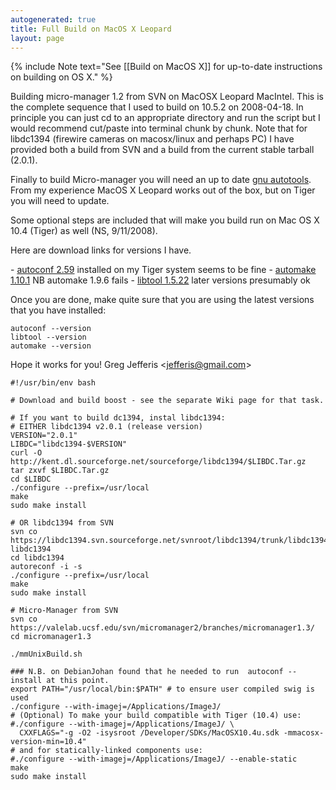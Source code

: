 ```yaml
---
autogenerated: true
title: Full Build on MacOS X Leopard
layout: page
---
```


{% include Note text="See [[Build on MacOS X]] for up-to-date instructions on building on OS X." %}

Building micro-manager 1.2 from SVN on MacOSX Leopard MacIntel. This is
the complete sequence that I used to build on 10.5.2 on 2008-04-18. In
principle you can just cd to an appropriate directory and run the script
but I would recommend cut/paste into terminal chunk by chunk. Note that
for libdc1394 (firewire cameras on macosx/linux and perhaps PC) I have
provided both a build from SVN and a build from the current stable
tarball (2.0.1).

Finally to build Micro-manager you will need an up to date [gnu
autotools](http://www.gnu.org/software/autoconf/). From my experience
MacOS X Leopard works out of the box, but on Tiger you will need to
update.

Some optional steps are included that will make you build run on Mac OS
X 10.4 (Tiger) as well (NS, 9/11/2008).

Here are download links for versions I have.

- [autoconf 2.59](http://ftp.gnu.org/gnu/autoconf/autoconf-2.59.Tar.gz) installed on my Tiger system seems to be fine
- [automake 1.10.1](ftp://ftp.gnu.org/gnu/automake/automake-1.10.Tar.gz) NB automake 1.9.6 fails
- [libtool 1.5.22](http://ftp.gnu.org/gnu/libtool/libtool-1.5.22.Tar.gz) later versions presumably ok

Once you are done, make quite sure that you are using the latest
versions that you have installed:

```
autoconf --version
libtool --version
automake --version
```

Hope it works for you! Greg Jefferis &lt;jefferis@gmail.com&gt;

```
#!/usr/bin/env bash

# Download and build boost - see the separate Wiki page for that task.

# If you want to build dc1394, instal libdc1394:
# EITHER libdc1394 v2.0.1 (release version)
VERSION="2.0.1"
LIBDC="libdc1394-$VERSION"
curl -O http://kent.dl.sourceforge.net/sourceforge/libdc1394/$LIBDC.Tar.gz
tar zxvf $LIBDC.Tar.gz
cd $LIBDC
./configure --prefix=/usr/local
make
sudo make install

# OR libdc1394 from SVN
svn co https://libdc1394.svn.sourceforge.net/svnroot/libdc1394/trunk/libdc1394 libdc1394
cd libdc1394
autoreconf -i -s
./configure --prefix=/usr/local
make
sudo make install

# Micro-Manager from SVN
svn co https://valelab.ucsf.edu/svn/micromanager2/branches/micromanager1.3/
cd micromanager1.3

./mmUnixBuild.sh

### N.B. on DebianJohan found that he needed to run  autoconf --install at this point.
export PATH="/usr/local/bin:$PATH" # to ensure user compiled swig is used
./configure --with-imagej=/Applications/ImageJ/
# (Optional) To make your build compatible with Tiger (10.4) use:
#./configure --with-imagej=/Applications/ImageJ/ \
  CXXFLAGS="-g -O2 -isysroot /Developer/SDKs/MacOSX10.4u.sdk -mmacosx-version-min=10.4"
# and for statically-linked components use:
#./configure --with-imagej=/Applications/ImageJ/ --enable-static
make
sudo make install
```

